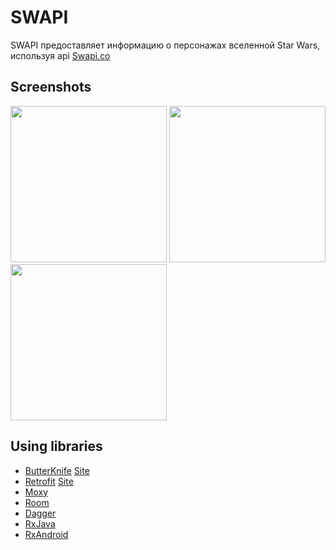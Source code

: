 # SWAPI
SWAPI предоставляет информацию о персонажах вселенной Star Wars, используя api [Swapi.co](https://swapi.co/)

## Screenshots

<img src="../master/app/release/main_screen.png" width="250"> <img src="../master/app/release/search.png" width="250"> <img src="../master/app/release/character_details.png" width="250">

## Using  libraries

* [ButterKnife](https://github.com/JakeWharton/butterknife) [Site](https://jakewharton.github.io/butterknife/)
* [Retrofit](https://github.com/square/retrofit) [Site](http://square.github.io/retrofit/)
* [Moxy](https://github.com/Arello-Mobile/Moxy)
* [Room]()
* [Dagger](https://github.com/google/dagger)
* [RxJava](https://github.com/ReactiveX/RxJava)
* [RxAndroid](https://github.com/ReactiveX/RxAndroid)
